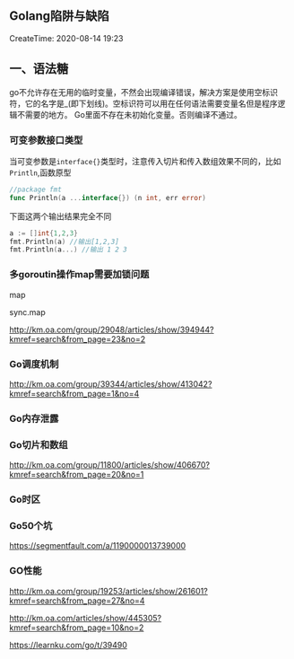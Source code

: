 ## Golang陷阱与缺陷

CreateTime: 2020-08-14 19:23

## 一、语法糖

 go不允许存在无用的临时变量，不然会出现编译错误，解决方案是使用空标识符，它的名字是_(即下划线)。空标识符可以用在任何语法需要变量名但是程序逻辑不需要的地方。
Go里面不存在未初始化变量。否则编译不通过。 

### 可变参数接口类型

当可变参数是`interface{}`类型时，注意传入切片和传入数组效果不同的，比如`Println`,函数原型

```go
//package fmt
func Println(a ...interface{}) (n int, err error)
```

下面这两个输出结果完全不同

```go
a := []int{1,2,3}
fmt.Println(a) //输出[1,2,3]
fmt.Println(a...) //输出 1 2 3
```

### 多goroutin操作map需要加锁问题

map

sync.map 

http://km.oa.com/group/29048/articles/show/394944?kmref=search&from_page=23&no=2

### Go调度机制

http://km.oa.com/group/39344/articles/show/413042?kmref=search&from_page=1&no=4

### Go内存泄露

### Go切片和数组

http://km.oa.com/group/11800/articles/show/406670?kmref=search&from_page=20&no=1

### Go时区

### Go50个坑

https://segmentfault.com/a/1190000013739000

### GO性能

http://km.oa.com/group/19253/articles/show/261601?kmref=search&from_page=27&no=4

http://km.oa.com/articles/show/445305?kmref=search&from_page=10&no=2

https://learnku.com/go/t/39490